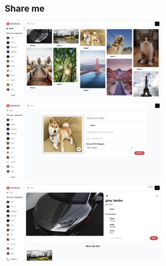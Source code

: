 # Share me

![preview](https://github.com/robertd2000/portfolio-app-next/blob/main/public/images/18.png?raw=true)

![preview](https://github.com/robertd2000/portfolio-app-next/blob/main/public/images/18_2.png?raw=true)

![preview](https://github.com/robertd2000/portfolio-app-next/blob/main/public/images/18_3.png?raw=true)
